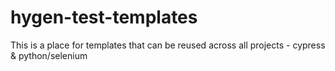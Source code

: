 # hygen-test-templates
This is a place for templates that can be reused across all projects - cypress &amp; python/selenium
